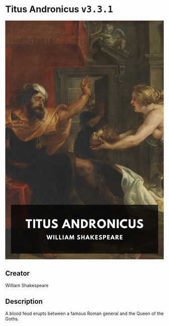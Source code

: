 
# Titus Andronicus <kbd>v3.3.1</kbd>

<center>
  <img src="./cover-1024.jpg"/>
</center>

## Creator
William Shakespeare

## Description
A blood feud erupts between a famous Roman general and the Queen of the Goths.
